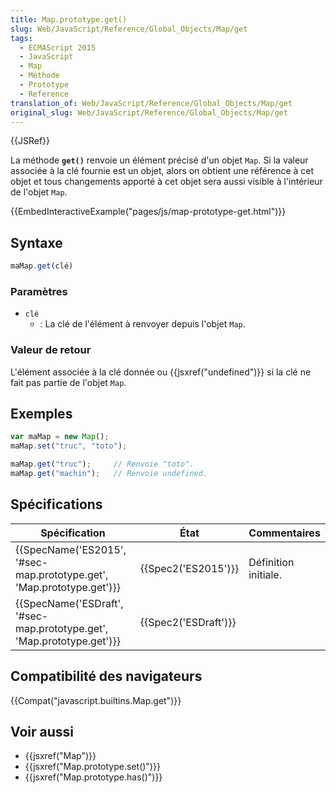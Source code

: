 ```yaml
---
title: Map.prototype.get()
slug: Web/JavaScript/Reference/Global_Objects/Map/get
tags:
  - ECMAScript 2015
  - JavaScript
  - Map
  - Méthode
  - Prototype
  - Reference
translation_of: Web/JavaScript/Reference/Global_Objects/Map/get
original_slug: Web/JavaScript/Reference/Global_Objects/Map/get
---
```

{{JSRef}}

La méthode **`get()`** renvoie un élément précisé d'un objet `Map`. Si la valeur associée à la clé fournie est un objet, alors on obtient une référence à cet objet et tous changements apporté à cet objet sera aussi visible à l'intérieur de l'objet `Map`.

{{EmbedInteractiveExample("pages/js/map-prototype-get.html")}}

## Syntaxe

```js
maMap.get(clé)
```

### Paramètres

- `clé`
  - : La clé de l'élément à renvoyer depuis l'objet `Map`.

### Valeur de retour

L'élément associée à la clé donnée ou {{jsxref("undefined")}} si la clé ne fait pas partie de l'objet `Map`.

## Exemples

```js
var maMap = new Map();
maMap.set("truc", "toto");

maMap.get("truc");     // Renvoie "toto".
maMap.get("machin");   // Renvoie undefined.
```

## Spécifications

| Spécification                                                                                | État                         | Commentaires         |
| -------------------------------------------------------------------------------------------- | ---------------------------- | -------------------- |
| {{SpecName('ES2015', '#sec-map.prototype.get', 'Map.prototype.get')}} | {{Spec2('ES2015')}}     | Définition initiale. |
| {{SpecName('ESDraft', '#sec-map.prototype.get', 'Map.prototype.get')}} | {{Spec2('ESDraft')}} |                      |

## Compatibilité des navigateurs

{{Compat("javascript.builtins.Map.get")}}

## Voir aussi

- {{jsxref("Map")}}
- {{jsxref("Map.prototype.set()")}}
- {{jsxref("Map.prototype.has()")}}
